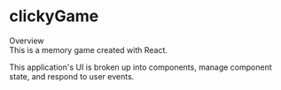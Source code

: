 # clickyGame

Overview
<br>
This is a memory game created with React. 

This application's UI is broken up into components, manage component state, and respond to user events.
